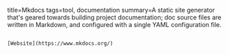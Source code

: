 title=Mkdocs
tags=tool, documentation
summary=A static site generator that's geared towards building project documentation; doc source files are written in Markdown, and configured with a single YAML configuration file.
~~~~~~

[Website](https://www.mkdocs.org/)

